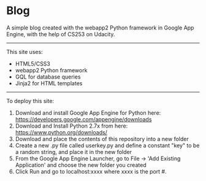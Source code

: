 Blog
====
A simple blog created with the webapp2 Python framework in Google App Engine, with the help of CS253 on Udacity.
****
This site uses:
- HTML5/CSS3
- webapp2 Python framework
- GQL for database queries
- Jinja2 for HTML templates
****
To deploy this site:

1. Download and install Google App Engine for Python here: https://developers.google.com/appengine/downloads
2. Download and Install Python 2.7x from here: https://www.python.org/downloads/
2. Download and place the contents of this repository into a new folder
3. Create a new .py file called userkey.py and define a constant "key" to be a random string, and place it in the new folder
4. From the Google App Engine Launcher, go to File -> 'Add Existing Application' and choose the new folder you created
5. Click Run and go to localhost:xxxx where xxxx is the port #.
